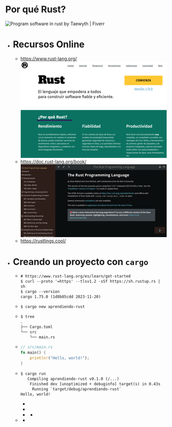 # Por qué Rust?
![Program software in rust by Taewyth | Fiverr](https://fiverr-res.cloudinary.com/images/t_main1,q_auto,f_auto,q_auto,f_auto/gigs/222485243/original/6c521669a87de73c1c57a8e5f625b5e6e2caf36f/program-software-in-rust.png)
- # Recursos Online
	- https://www.rust-lang.org/
	  ![image.png](../assets/image_1704925052406_0.png)
	- https://doc.rust-lang.org/book/
	  ![image.png](../assets/image_1704925208540_0.png)
	- https://rustlings.cool/
- # Creando un proyecto con `cargo`
	- ```shell
	  # https://www.rust-lang.org/es/learn/get-started
	  $ curl --proto '=https' --tlsv1.2 -sSf https://sh.rustup.rs | sh
	  $ cargo --version
	  cargo 1.75.0 (1d8b05cdd 2023-11-20)
	  ```
	- ```shell
	  $ cargo new aprendiendo-rust
	  ```
	- ```shell
	  $ tree
	  .
	  ├── Cargo.toml
	  └── src
	      └── main.rs
	  ```
	- ```rust
	  // src/main.rs
	  fn main() {
	      println!("Hello, world!");
	  }
	  ```
	- ```shell
	  $ cargo run
	     Compiling aprendiendo-rust v0.1.0 (/...)
	      Finished dev [unoptimized + debuginfo] target(s) in 0.43s
	       Running `target/debug/aprendiendo-rust`
	  Hello, world!
	  ```
		-
		-
		-
			-
	-
		-